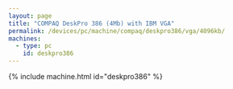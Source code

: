 ```yaml
---
layout: page
title: "COMPAQ DeskPro 386 (4Mb) with IBM VGA"
permalink: /devices/pc/machine/compaq/deskpro386/vga/4096kb/
machines:
  - type: pc
    id: deskpro386
---
```


{% include machine.html id="deskpro386" %}

